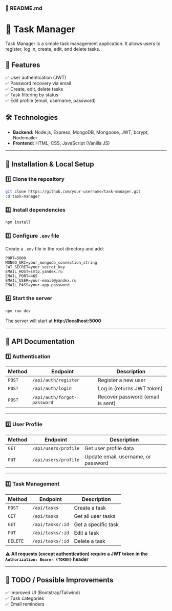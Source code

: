 ### **📌 README.md**  

# 📝 Task Manager

Task Manager is a simple task management application. It allows users to register, log in, create, edit, and delete tasks.  

## 🚀 Features
✅ User authentication (JWT)  
✅ Password recovery via email  
✅ Create, edit, delete tasks  
✅ Task filtering by status  
✅ Edit profile (email, username, password)  

## 🛠️ Technologies
- **Backend:** Node.js, Express, MongoDB, Mongoose, JWT, bcrypt, Nodemailer  
- **Frontend:** HTML, CSS, JavaScript (Vanilla JS)  
---

## 📌 Installation & Local Setup

### **1️⃣ Clone the repository**
```sh
git clone https://github.com/your-username/task-manager.git
cd task-manager
```

### **2️⃣ Install dependencies**
```sh
npm install
```

### **3️⃣ Configure `.env` file**
Create a `.env` file in the root directory and add:  
```
PORT=5000
MONGO_URI=your_mongodb_connection_string
JWT_SECRET=your_secret_key
EMAIL_HOST=smtp.yandex.ru
EMAIL_PORT=465
EMAIL_USER=your-email@yandex.ru
EMAIL_PASS=your-app-password
```

### **4️⃣ Start the server**
```sh
npm run dev
```
The server will start at **http://localhost:5000**  

---

## 📌 API Documentation

### **1️⃣ Authentication**
| Method | Endpoint | Description |
|--------|-------------|-------------|
| `POST` | `/api/auth/register` | Register a new user |
| `POST` | `/api/auth/login` | Log in (returns JWT token) |
| `POST` | `/api/auth/forgot-password` | Recover password (email is sent) |

---

### **2️⃣ User Profile**
| Method | Endpoint | Description |
|--------|-------------|-------------|
| `GET` | `/api/users/profile` | Get user profile data |
| `PUT` | `/api/users/profile` | Update email, username, or password |

---

### **3️⃣ Task Management**
| Method | Endpoint | Description |
|--------|-------------|-------------|
| `POST` | `/api/tasks` | Create a task |
| `GET` | `/api/tasks` | Get all user tasks |
| `GET` | `/api/tasks/:id` | Get a specific task |
| `PUT` | `/api/tasks/:id` | Edit a task |
| `DELETE` | `/api/tasks/:id` | Delete a task |

⚠ **All requests (except authentication) require a JWT token in the `Authorization: Bearer {TOKEN}` header**  

---

## 🎯 TODO / Possible Improvements
✅ Improved UI (Bootstrap/Tailwind)  
✅ Task categories  
✅ Email reminders  


 

